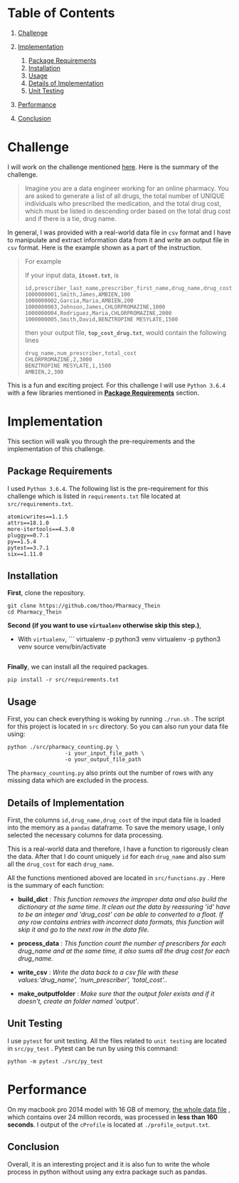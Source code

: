 # Table of Contents

1. [Challenge](README.md#anomaly-detection)

2. [Implementation](README.md#implementation)

   1. [Package Requirements](README.md#package-requirements)
   2. [Installation](README.md#installation)
   3. [Usage](README.md#usage)
   4. [Details of Implementation](README.md#details-of-implementation)
   5. [Unit Testing](README.md#unit-testing)

3. [Performance](#performance)

4. [Conclusion](#conclusion)

# Challenge

I will work on the challenge mentioned [here](https://github.com/InsightDataScience/pharmacy_counting). Here is the summary of the challenge. 

> Imagine you are a data engineer working for an online pharmacy. You are asked to generate a list of all drugs, the total number of UNIQUE individuals who prescribed the medication, and the total drug cost, which must be listed in descending order based on the total drug cost and if there is a tie, drug name.

In general, I was provided with a real-world data file in `csv` format and I have to manipulate and extract information data from it and write an output file in `csv` format.  Here is the example shown as a part of the instruction.

> For example
> 
> If your input data, **`itcont.txt`**, is
> 
> ```
> id,prescriber_last_name,prescriber_first_name,drug_name,drug_cost
> 1000000001,Smith,James,AMBIEN,100
> 1000000002,Garcia,Maria,AMBIEN,200
> 1000000003,Johnson,James,CHLORPROMAZINE,1000
> 1000000004,Rodriguez,Maria,CHLORPROMAZINE,2000
> 1000000005,Smith,David,BENZTROPINE MESYLATE,1500
> ```
> 
> then your output file, **`top_cost_drug.txt`**, would contain the following lines
> 
> ```
> drug_name,num_prescriber,total_cost
> CHLORPROMAZINE,2,3000
> BENZTROPINE MESYLATE,1,1500
> AMBIEN,2,300
> ```

This is a fun and exciting project. For this challenge I will use `Python 3.6.4` with a few libraries mentioned in [**Package Requirements**](README.md#package-requirements) section. 

# Implementation

This section will walk you through the pre-requirements and the implementation of this challenge.  

## Package Requirements

I used `Python 3.6.4`. The following list is the pre-requirement for this challenge which is listed in `requirements.txt` file located at `src/requirements.txt`. 

```
atomicwrites==1.1.5
attrs==18.1.0
more-itertools==4.3.0
pluggy==0.7.1
py==1.5.4
pytest==3.7.1
six==1.11.0
```

## Installation

**First**, clone the repository.

```
git clone https://github.com/thoo/Pharmacy_Thein
cd Pharmacy_Thein
```

**Second (if you want to use `virtualenv` otherwise skip this step.)**,

* With `virtualenv`, ``` virtualenv -p python3 venv
  virtualenv -p python3 venv
  source venv/bin/activate
  ```

**Finally**, we can install all the required packages.

```pip
pip install -r src/requirements.txt
```

## Usage

First, you can check everything is woking by running `./run.sh` .  The script for this project is located in `src` directory. So you can also run your data file using:

```
python ./src/pharmacy_counting.py \
                  -i your_input_file_path \
                  -o your_output_file_path
```

The `pharmacy_counting.py` also prints out the number of rows with any missing data which are excluded in the process.

## Details of Implementation

First, the columns `id,drug_name,drug_cost` of  the input data file  is loaded into the memory as a `pandas` dataframe. To save the memory usage, I only selected the necessary columns for data processing.  

This is a real-world data and therefore, I have a function to rigorously clean the data. After that I do count uniquely `id`  for each `drug_name` and also sum all the `drug_cost` for each `drug_name`.  

All the functions mentioned aboved are located in `src/functions.py` . Here is the summary of each function:

* **build_dict** : *This function removes the improper data and also build the dictionary at the same time. It clean out the data by reassuring 'id' have to be an integer and  'drug_cost' can be able to converted to a float. If any row contains entries with incorrect data formats, this function will skip it and go to the next row in the data file.*

* **process_data** : *This function count the number of prescribers for each drug_name and at the same time, it also sums all the drug cost for each drug_name.*

* **write_csv** : *Write the data back to a csv file with these values:'drug_name', 'num_prescriber', 'total_cost'.*.

* **make_outputfolder** : *Make sure that the output foler exists and if it doesn't, create an folder named 'output'*.

## Unit Testing

I use `pytest` for unit testing. All the files related to `unit testing` are located in `src/py_test` .  Pytest can be run by using this command:

```
python -m pytest ./src/py_test
```

# Performance

On my macbook pro 2014 model with 16 GB of memory, [the whole data file](https://drive.google.com/file/d/1fxtTLR_Z5fTO-Y91BnKOQd6J0VC9gPO3/view?usp=sharing) , which contains over 24 million records, was processed in **less than 160 seconds**.  I output of the `cProfile` is located at `./profile_output.txt`. 

## Conclusion

Overall, it is an interesting project and it is also fun to write the whole process in python without using any extra package such as pandas. 


